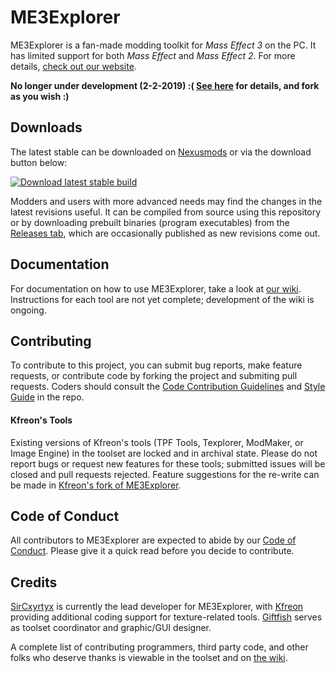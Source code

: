 # ME3Explorer

ME3Explorer is a fan-made modding toolkit for _Mass Effect 3_ on the PC. It has limited support for both _Mass Effect_ and _Mass Effect 2_. For more details, [check out our website](http://me3explorer.github.io/).

**No longer under development (2-2-2019) :( [See here](http://me3explorer.proboards.com/thread/285/comm-official-end-development-me3explorer) for details, and fork as you wish :)**

## Downloads
The latest stable can be downloaded on [Nexusmods](http://www.nexusmods.com/masseffect3/mods/409/?) or via the download button below:

[![Download latest stable build](https://raw.github.com/me3explorer/me3explorer/resources/downloadbutton.png)](https://github.com/ME3Explorer/ME3Explorer/releases/latest)

Modders and users with more advanced needs may find the changes in the latest revisions useful. It can be compiled from source using this repository or by downloading prebuilt binaries (program executables) from the [Releases tab](https://github.com/ME3Explorer/ME3Explorer/releases), which are occasionally published as new revisions come out.

## Documentation
For documentation on how to use ME3Explorer, take a look at [our wiki](http://me3explorer.wikia.com). Instructions for each tool are not yet complete; development of the wiki is ongoing.

## Contributing
To contribute to this project, you can submit bug reports, make feature requests, or contribute code by forking the project and submiting pull requests. Coders should consult the [Code Contribution Guidelines](https://github.com/ME3Explorer/ME3Explorer/blob/Beta/CONTRIBUTING.md) and [Style Guide](https://github.com/ME3Explorer/ME3Explorer/blob/Beta/STYLEGUIDE.md)  in the repo. 

#### Kfreon's Tools
Existing versions of Kfreon's tools (TPF Tools, Texplorer, ModMaker, or Image Engine) in the toolset are locked and in archival state. Please do not report bugs or request new features for these tools; submitted issues will be closed and pull requests rejected. Feature suggestions for the re-write can be made in [Kfreon's fork of ME3Explorer](https://github.com/KFreon/KFreons-ME3Explorer).

## Code of Conduct
All contributors to ME3Explorer are expected to abide by our [Code of Conduct](https://github.com/ME3Explorer/ME3Explorer/blob/Beta/CODE_OF_CONDUCT.md). Please give it a quick read before you decide to contribute.

## Credits
[SirCxyrtyx](https://github.com/SirCxyrtyx) is currently the lead developer for ME3Explorer, with [Kfreon](https://github.com/KFreon) providing additional coding support for texture-related tools. [Giftfish](https://github.com/giftfish) serves as toolset coordinator and graphic/GUI designer.

A complete list of contributing programmers, third party code, and other folks who deserve thanks is viewable in the toolset and on [the wiki](http://me3explorer.wikia.com/wiki/About_Us).  
